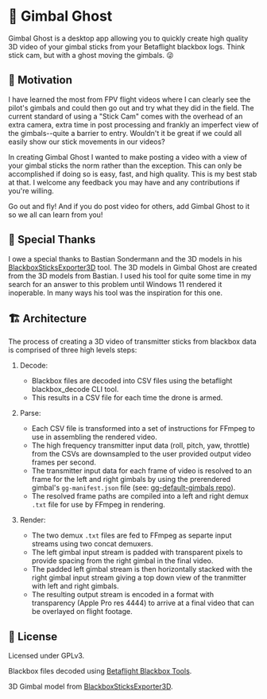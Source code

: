 # 👻 Gimbal Ghost
Gimbal Ghost is a desktop app allowing you to quickly create high quality 3D video of your gimbal sticks from your Betaflight blackbox logs. Think stick cam, but with a ghost moving the gimbals. 😜

## 🚀 Motivation
I have learned the most from FPV flight videos where I can clearly see the pilot's gimbals and could then go out and try what they did in the field. The current standard of using a "Stick Cam" comes with the overhead of an extra camera, extra time in post processing and frankly an imperfect view of the gimbals--quite a barrier to entry. Wouldn't it be great if we could all easily show our stick movements in our videos?

In creating Gimbal Ghost I wanted to make posting a video with a view of your gimbal sticks the norm rather than the exception. This can only be accomplished if doing so is easy, fast, and high quality. This is my best stab at that. I welcome any feedback you may have and any contributions if you're willing. 

Go out and fly! And if you do post video for others, add Gimbal Ghost to it so we all can learn from you!

## 🤟 Special Thanks
I owe a special thanks to Bastian Sondermann and the 3D models in his [BlackboxSticksExporter3D](https://github.com/bsondermann/BlackboxSticksExporter3D) tool. The 3D models in Gimbal Ghost are created from the 3D models from Bastian. I used his tool for quite some time in my search for an answer to this problem until Windows 11 rendered it inoperable. In many ways his tool was the inspiration for this one.

## 🏗️ Architecture
The process of creating a 3D video of transmitter sticks from blackbox data is comprised of three high levels steps:

1. Decode:
    * Blackbox files are decoded into CSV files using the betaflight blackbox_decode CLI tool.
    * This results in a CSV file for each time the drone is armed.

1. Parse:
    * Each CSV file is transformed into a set of instructions for FFmpeg to use in assembling the rendered video.
    * The high frequency transmitter input data (roll, pitch, yaw, throttle) from the CSVs are downsampled to the user provided output video frames per second.
    * The transmitter input data for each frame of video is resolved to an frame for the left and right gimbals by using the prerendered gimbal's `gg-manifest.json` file (see: [gg-default-gimbals repo](https://github.com/gimbal-ghost/gg-default-gimbals)).
    * The resolved frame paths are compiled into a left and right demux `.txt` file for use by FFmpeg in rendering.

1. Render:
    * The two demux `.txt` files are fed to FFmpeg as separte input streams using two concat demuxers.
    * The left gimbal input stream is padded with transparent pixels to provide spacing from the right gimbal in the final video.
    * The padded left gimbal stream is then horizontally stacked with the right gimbal input stream giving a top down view of the tranmitter with left and right gimbals.
    * The resulting output stream is encoded in a format with transparency (Apple Pro res 4444) to arrive at a final video that can be overlayed on flight footage.

## 📝 License
Licensed under GPLv3.

Blackbox files decoded using [Betaflight Blackbox Tools](https://github.com/betaflight/blackbox-tools).

3D Gimbal model from [BlackboxSticksExporter3D](https://github.com/bsondermann/BlackboxSticksExporter3D).
